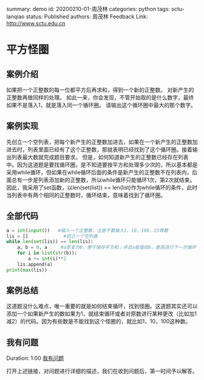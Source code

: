 summary: demo
id: 20200210-01-周茂林
categories: python
tags: sctu-lanqiao
status: Published 
authors: 周茂林
Feedback Link: http://www.sctu.edu.cn

# 平方怪圈

## 案例介绍

如果把一个正整数的每一位都平方后再求和，得到一个新的正整数。
对新产生的正整数再做同样的处理。
如此一来，你会发现，不管开始取的是什么数字，最终如果不是落入1，就是落入同一个循环圈。
请输出这个循环圈中最大的那个数字。

## 案例实现

先创立一个空列表，把每个新产生的正整数加进去，如果在一个新产生的正整数加进去时，列表里面已经有了这个正整数，那就表明已经找到了这个循环圈。接着输出列表最大数就完成题目要求。
但是，如何知道新产生的正整数已经存在列表中。因为这道题是要找循环圈，是不知道要按平方和处理多少次的，所以基本都是采用while循环，但如果在while循环后面的条件是新产生的正整数不在列表内，后面总有一步是列表添加新的正整数，所以while循环只能循环1次，第2次就结束。
因此，我采用了set函数，以len(set(list)) == len(list)作为while循环的条件，此时当列表中有两个相同的正整数时，循环结束，意味着找到了循环圈。

## 全部代码

```python
a = int(input())   #输入一个正整数，注意不要输入1，10，100，23等数
lis = []             #创立一个空列表
while len(set(lis)) == len(lis):
    a, b = 0, a     #a恢复为0，便于储存平方和；并且a赋值给b，使其进行下一次循环
    for i in list(str(b)):
        a += int(i)**2
    lis.append(a)
print(max(lis))
```

## 案例总结

这道题没什么难点，唯一重要的就是如何结束循环，找到怪圈。这道题其实还可以添加一个如果新产生的数如果为1，就结束循环或者对原数进行某种更改（比如加1减2）的代码。因为有些数是不能找到这个怪圈的，就比如1，10，100这种数。

## 我有问题
Duration: 1:00
[我有问题](https://github.com/gschen/sctu-issue/issues/new)

打开上述链接，对问题进行详细的描述，我们在收到问题后，第一时间予以解答。